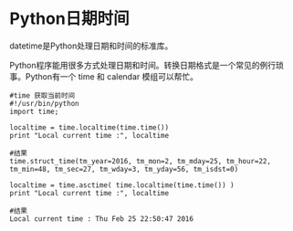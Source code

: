 # Python日期时间

datetime是Python处理日期和时间的标准库。

Python程序能用很多方式处理日期和时间。转换日期格式是一个常见的例行琐事。Python有一个 time 和 calendar 模组可以帮忙。

```
#time 获取当前时间
#!/usr/bin/python
import time;

localtime = time.localtime(time.time())
print "Local current time :", localtime

#结果
time.struct_time(tm_year=2016, tm_mon=2, tm_mday=25, tm_hour=22, tm_min=48, tm_sec=27, tm_wday=3, tm_yday=56, tm_isdst=0)

localtime = time.asctime( time.localtime(time.time()) )
print "Local current time :", localtime

#结果
Local current time : Thu Feb 25 22:50:47 2016
```



